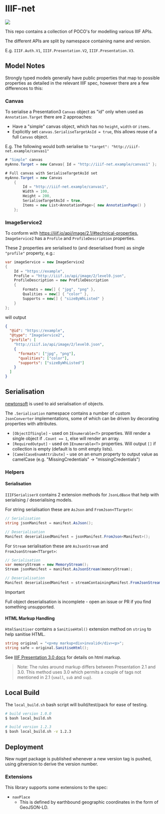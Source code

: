 # IIIF-net

[![](https://img.shields.io/nuget/v/iiif-net)](https://www.nuget.org/packages/iiif-net/)

This repo contains a collection of POCO's for modelling various IIIF APIs.

The different APIs are split by namespace containing name and version.

E.g. `IIIF.Auth.V1`, `IIIF.Presentation.V2`, `IIIF.Presentation.V3`.

## Model Notes

Strongly typed models generally have public properties that map to possible properties as detailed in the relevant IIIF spec, however there are a few differences to this:

### Canvas

To serialise a Presentation3 `Canvas` object as "id" only when used as `Annotation.Target` there are 2 approaches:

* Have a "simple" canvas object, which has no `height`, `width` or `items`.
* Explicitly set `canvas.SerialiseTargetAsId = true`, this allows reuse of a full `Canvas` object.

E.g. The following would both serialise to `"target": "http://iiif-net.example/canvas1"`

```cs
# "Simple" canvas
myAnno.Target = new Canvas{ Id = "http://iiif-net.example/canvas1" };

# Full canvas with SerialiseTargetAsId set
myAnno.Target = new Canvas
    { 
        Id = "http://iiif-net.example/canvas1",
        Width = 100,
        Height = 200,
        SerialiseTargetAsId = true,
        Items = new List<AnnotationPage>{ new AnnotationPage() } 
    };
```

### ImageService2

To conform with https://iiif.io/api/image/2.1/#technical-properties, `ImageService2` has a `Profile` and `ProfileDescription` properties.

These 2 properties are serialised to (and deserialised from) as single `"profile"` property, e.g.:

```cs
var imageService = new ImageService2
{
    Id = "https://example",
    Profile = "http://iiif.io/api/image/2/level0.json",
    ProfileDescription = new ProfileDescription
    {
        Formats = new[] { "jpg", "png" }, 
        Qualities = new[] { "color" },
        Supports = new[] { "sizeByWhListed" }
    }
};
```

will output

```json
{
  "@id": "https://example",
  "@type": "ImageService2",
  "profile": [
    "http://iiif.io/api/image/2/level0.json",
    {
      "formats": ["jpg", "png"],
      "qualities": ["color"],
      "supports": ["sizeByWhListed"]
    }
  ]
}
```

## Serialisation

[newtonsoft](https://www.newtonsoft.com/json) is used to aid serialisation of objects. 

The `.Serialisation` namespace contains a number of custom `JsonConverter` implementations, some of which can be driven by decorating properties with attributes.

* `[ObjectIfSingle]` - used on `IEnumerable<T>` properties. Will render a single object if `.Count == 1`, else will render an array.
* `[RequiredOutput]` - used on `IEnumerable<T>` properties. Will output `[]` if collection is empty (default is to omit empty lists).
* `[CamelCaseEnumAttribute]` - use on an enum property to output value as camelCase (e.g. "MissingCredentials" -> "missingCredentials")

### Helpers

#### Serialisation

`IIIFSerialiserX` contains 2 extension methods for `JsonLdBase` that help with serialising / deserialising models. 

For string serialisation these are `AsJson` and `FromJson<TTarget>`:

```cs
// Serialisation
string jsonManifest = manifest.AsJson();

// Deserialisation
Manifest deserialisedManifest = jsonManifest.FromJson<Manifest>();
```

For `Stream` serialisation these are `AsJsonStream` and `FromJsonStream<TTarget>`:

```cs
// Serialisation
var memoryStream = new MemoryStream();
Stream jsonManifest = manifest.AsJsonStream(memoryStream);

// Deserialisation
Manifest deserialisedManifest = streamContainingManifest.FromJsonStream<Manifest>();
```

> [!Important]
> Full object deserialisation is incomplete - open an issue or PR if you find something unsupported.

#### HTML Markup Handling

`HtmlSanitiser` contains a `SanitiseHtml()` extension method on `string` to help sanitise HTML.

```cs
string original = "<p>my markup<div>invalid</div><p>";
string safe = original.SanitiseHtml();
```

See [IIIF Presentation 3.0 docs](https://iiif.io/api/presentation/3.0/#45-html-markup-in-property-values) for details on html markup.

> Note: The rules around markup differs between Presentation 2.1 and 3.0. This method uses 3.0 which permits a couple of tags not mentioned in 2.1 (`small`, `sub` and `sup`).

## Local Build

The `local_build.sh` bash script will build/test/pack for ease of testing.

```bash
# build version 1.0.0
$ bash local_build.sh

# build version 1.2.3
$ bash local_build.sh -v 1.2.3
```

## Deployment

New nuget package is published whenever a new version tag is pushed, using gitversion to derive the version number.

### Extensions

This library supports some extensions to the spec:

- `navPlace`
  - This is defined by earthbound geographic coordinates in the form of GeoJSON-LD.